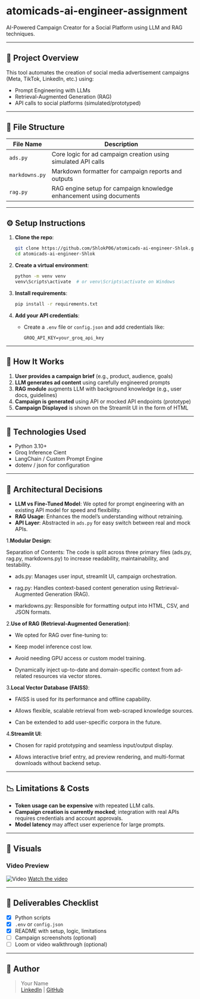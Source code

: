 
# atomicads-ai-engineer-assignment

AI-Powered Campaign Creator for a Social Platform using LLM and RAG techniques.

---

## 🚀 Project Overview

This tool automates the creation of social media advertisement campaigns (Meta, TikTok, LinkedIn, etc.) using:
- Prompt Engineering with LLMs
- Retrieval-Augmented Generation (RAG)
- API calls to social platforms (simulated/prototyped)

---

## 🧩 File Structure

| File Name      | Description                                                         |
|----------------|---------------------------------------------------------------------|
| `ads.py`       | Core logic for ad campaign creation using simulated API calls       |
| `markdowns.py` | Markdown formatter for campaign reports and outputs                 |
| `rag.py`       | RAG engine setup for campaign knowledge enhancement using documents |

---

## ⚙️ Setup Instructions

1. **Clone the repo**:
   ```bash
   git clone https://github.com/ShlokP06/atomicads-ai-engineer-Shlok.git
   cd atomicads-ai-engineer-Shlok
   ```

2. **Create a virtual environment**:
   ```bash
   python -m venv venv
   venv\Scripts\activate  # or venv\Scripts\activate on Windows
   ```

3. **Install requirements**:
   ```bash
   pip install -r requirements.txt
   ```

4. **Add your API credentials**:
   - Create a `.env` file or `config.json` and add credentials like:
     ```env
     GROQ_API_KEY=your_groq_api_key
     ```
---

## 🧠 How It Works

1. **User provides a campaign brief** (e.g., product, audience, goals)
2. **LLM generates ad content** using carefully engineered prompts
3. **RAG module** augments LLM with background knowledge (e.g., user docs, guidelines)
4. **Campaign is generated** using API or mocked API endpoints (prototype)
5. **Campaign Displayed** is shown on the Streamlit UI in the form of HTML
---

## 🧪 Technologies Used

- Python 3.10+
- Groq Inference Cient
- LangChain / Custom Prompt Engine
- dotenv / json for configuration

---

## 📌 Architectural Decisions

- **LLM vs Fine-Tuned Model**: We opted for prompt engineering with an existing API model for speed and flexibility.
- **RAG Usage**: Enhances the model’s understanding without retraining.
- **API Layer**: Abstracted in `ads.py` for easy switch between real and mock APIs.


1.**Modular Design**:

   Separation of Contents: The code is split across three primary files (ads.py, rag.py, markdowns.py) to increase readability, maintainability, and testability.

   - ads.py: Manages user input, streamlit UI, campaign orchestration.
 
   - rag.py: Handles context-based content generation using Retrieval-Augmented Generation (RAG).

   - markdowns.py: Responsible for formatting output into HTML, CSV, and JSON formats.

2.**Use of RAG (Retrieval-Augmented Generation)**:

   - We opted for RAG over fine-tuning to:

   - Keep model inference cost low.

   - Avoid needing GPU access or custom model training.

   - Dynamically inject up-to-date and domain-specific context from ad-related resources via vector stores.

3.**Local Vector Database (FAISS)**:

   - FAISS is used for its performance and offline capability.

   - Allows flexible, scalable retrieval from web-scraped knowledge sources.

   - Can be extended to add user-specific corpora in the future.

4.**Streamlit UI**:

   - Chosen for rapid prototyping and seamless input/output display.

   - Allows interactive brief entry, ad preview rendering, and multi-format downloads without backend setup.

---

## 📉 Limitations & Costs

- **Token usage can be expensive** with repeated LLM calls.
- **Campaign creation is currently mocked**; integration with real APIs requires credentials and account approvals.
- **Model latency** may affect user experience for large prompts.

---

## 📸 Visuals

### Video Preview
![Video](https://github.com/ShlokP06/atomicads-ai-engineer-Shlok/blob/main/Visuals/Screenshot%202025-05-10%20201750.png)
[Watch the video](https://drive.google.com/file/d/10cn2nQyhd2Dz67653bJeyDDLVALyIyeZ/view?usp=drive_link)

---

## 📁 Deliverables Checklist

- [x] Python scripts
- [x] `.env` or `config.json`
- [x] README with setup, logic, limitations
- [ ] Campaign screenshots (optional)
- [ ] Loom or video walkthrough (optional)

---

## 👤 Author

> Your Name  
> [LinkedIn](https://linkedin.com/in/your-profile) | [GitHub](https://github.com/ShlokP06)

